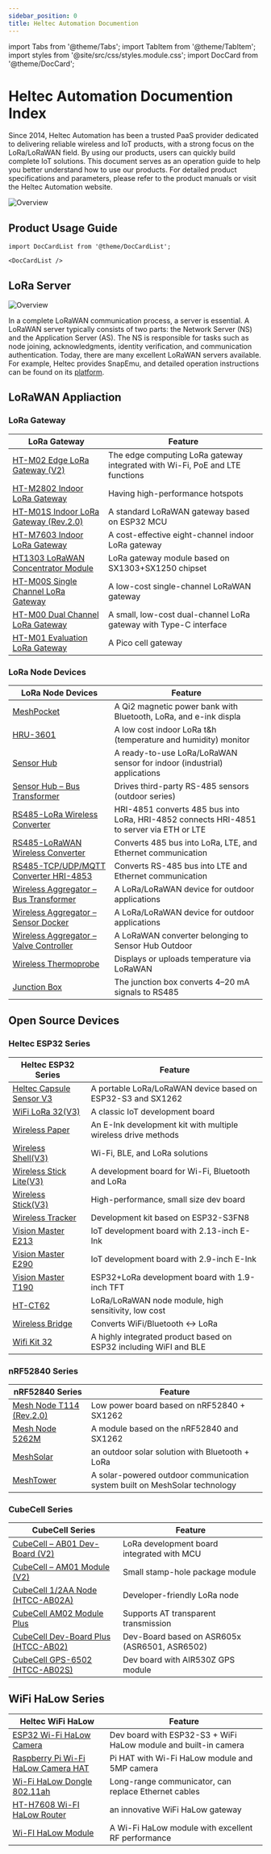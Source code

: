 ```yaml
---
sidebar_position: 0
title: Heltec Automation Documention
---
```


import Tabs from '@theme/Tabs';
import TabItem from '@theme/TabItem';
import styles from '@site/src/css/styles.module.css';
import DocCard from '@theme/DocCard';

# Heltec Automation Documention Index



Since 2014, Heltec Automation has been a trusted PaaS provider dedicated to delivering reliable wireless and IoT products, with a strong focus on the LoRa/LoRaWAN field. By using our products, users can quickly build complete IoT solutions. This document serves as an operation guide to help you better understand how to use our products. For detailed product specifications and parameters, please refer to the product manuals or visit the Heltec Automation website.


![Overview](/img/main-img/3.png)

## Product Usage Guide



```mdx-code-block
import DocCardList from '@theme/DocCardList';

<DocCardList />
```

## LoRa Server


![Overview](/img/main-img/4.png)

In a complete LoRaWAN communication process, a server is essential. A LoRaWAN server typically consists of two parts: the Network Server (NS) and the Application Server (AS). The NS is responsible for tasks such as node joining, acknowledgments, identity verification, and communication authentication. Today, there are many excellent LoRaWAN servers available. For example, Heltec provides SnapEmu, and detailed operation instructions can be found on its [platform](/docs/platforms).


## LoRaWAN Appliaction

### LoRa Gateway 
| LoRa Gateway                                                                 | Feature                                   |
| ------------------------------------------------------------------------------- | ----------------------------------------- |
| [HT-M02 Edge LoRa Gateway (V2)](/docs/devices/lorawan-application/lora-gateway/ht-m02_v2/)          | The edge computing LoRa gateway integrated with Wi-Fi, PoE and LTE functions |
| [HT-M2802 Indoor LoRa Gateway](/docs/devices/lorawan-application/lora-gateway/ht-m2802/)            | Having high-performance hotspots          |
| [HT-M01S Indoor LoRa Gateway (Rev.2.0)](/docs/devices/lorawan-application/lora-gateway/ht-m01s_v2/) | A standard LoRaWAN gateway based on ESP32 MCU |
| [HT-M7603 Indoor LoRa Gateway](/docs/devices/lorawan-application/lora-gateway/ht-m7603/)            | A cost-effective eight-channel indoor LoRa gateway |
| [HT1303 LoRaWAN Concentrator Module](/docs/devices/lorawan-application/lora-gateway/ht-1303/)       | LoRa gateway module based on SX1303+SX1250 chipset |
| [HT-M00S Single Channel LoRa Gateway](/docs/devices/lorawan-application/lora-gateway/ht-m00s/)      | A low-cost single-channel LoRaWAN gateway |
| [HT-M00 Dual Channel LoRa Gateway](/docs/devices/lorawan-application/lora-gateway/ht-m00/)          | A small, low-cost dual-channel LoRa gateway with Type-C interface |
| [HT-M01 Evaluation LoRa Gateway](/docs/devices/lorawan-application/lora-gateway/ht-m01/)            | A Pico cell gateway |

###  LoRa Node Devices   
|   LoRa Node Devices                                                             | Feature                                             |
| -------------------------------------------------------------------------------- | --------------------------------------------------- |
| [MeshPocket](/docs/devices/lorawan-application/lora-node-devices/meshpocket/)    | A Qi2 magnetic power bank with Bluetooth, LoRa, and e-ink displa |
| [HRU-3601](/docs/devices/lorawan-application/lora-node-devices/hru-3601/)                                 | A low cost indoor LoRa t&h (temperature and humidity) monitor |
| [Sensor Hub](/docs/devices/lorawan-application/lora-node-devices/hri-3621/)                             | A ready-to-use LoRa/LoRaWAN sensor for indoor (industrial) applications |
| [Sensor Hub – Bus Transformer](/docs/devices/lorawan-application/lora-node-devices/hri-3622/)  | Drives third-party RS-485 sensors (outdoor series)  |
| [RS485-LoRa Wireless Converter](/docs/devices/lorawan-application/lora-node-devices/hri-485x-rs-485/hri-4851/) | HRI-4851 converts 485 bus into LoRa, HRI-4852 connects HRI-4851 to server via ETH or LTE |
| [RS485-LoRaWAN Wireless Converter](/docs/devices/lorawan-application/lora-node-devices/hri-485x-rs-485/hri-4851-lorawan/) | Converts 485 bus into LoRa, LTE, and Ethernet communication |
| [RS485-TCP/UDP/MQTT Converter HRI-4853](/docs/devices/lorawan-application/lora-node-devices/hri-485x-rs-485/hri-4853/) | Converts RS-485 bus into LTE and Ethernet communication |
| [Wireless Aggregator – Bus Transformer](/docs/devices/lorawan-application/lora-node-devices/hri-3632/)    | A LoRa/LoRaWAN device for outdoor applications      |
| [Wireless Aggregator – Sensor Docker](/docs/devices/lorawan-application/lora-node-devices/hri-3631/)      | A LoRa/LoRaWAN device for outdoor applications      |
| [Wireless Aggregator – Valve Controller](/docs/devices/lorawan-application/lora-node-devices/hri-3633/)   | A LoRaWAN converter belonging to Sensor Hub Outdoor |
| [Wireless Thermoprobe](/docs/devices/lorawan-application/lora-node-devices/hru-1000/)         | Displays or uploads temperature via LoRaWAN         |
| [Junction Box](/docs/devices/lorawan-application/lora-node-devices/junction-box/) | The junction box converts 4–20 mA signals to RS485 |


## Open Source Devices

### Heltec ESP32 Series 
| Heltec ESP32 Series                                                                 | Feature                                  |
| -------------------------------------------------------------------------------- | ---------------------------------------- |
| [Heltec Capsule Sensor V3](/docs/devices/open-source-hardware/esp32-series/lora-32/capsule-sensor-v3/) | A portable LoRa/LoRaWAN device based on ESP32-S3 and SX1262 |
| [WiFi LoRa 32(V3)](/docs/devices/open-source-hardware/esp32-series/lora-32/wifi-lora-32-v3/)                  | A classic IoT development board          |
| [Wireless Paper](/devices/open-source-hardware/esp32-series/lora-32/wireless-paper/)                     | An E-Ink development kit with multiple wireless drive methods |
| [Wireless Shell(V3)](/docs/devices/open-source-hardware/esp32-series/lora-32/wireless-shell/)              | Wi-Fi, BLE, and LoRa solutions           |
| [Wireless Stick Lite(V3)](/docs/devices/open-source-hardware/esp32-series/lora-32/wireless-stick-lite/)    | A development board for Wi-Fi, Bluetooth and LoRa |
| [Wireless Stick(V3)](/docs/devices/open-source-hardware/esp32-series/lora-32/wireless-stick/)              | High-performance, small size dev board   |
| [Wireless Tracker](/docs/devices/open-source-hardware/esp32-series/lora-32/wireless-tracker/)                 | Development kit based on ESP32-S3FN8     |
| [Vision Master E213](/docs/devices/open-source-hardware/esp32-series/vision-master/vison-master-e213/)             | IoT development board with 2.13-inch E-Ink |
| [Vision Master E290](/docs/devices/open-source-hardware/esp32-series/vision-master/vison-master-e290/)             | IoT development board with 2.9-inch E-Ink |
| [Vision Master T190](/docs/devices/open-source-hardware/esp32-series/vision-master/vison-master-t190/)             | ESP32+LoRa development board with 1.9-inch TFT |
| [HT-CT62](/docs/devices/open-source-hardware/esp32-series/lora-32/wireless-min-shell-ht-ct62/)                                   | LoRa/LoRaWAN node module, high sensitivity, low cost |
| [Wireless Bridge](/docs/devices/open-source-hardware/esp32-series/lora-32/wireless-bridge/)                   | Converts WiFi/Bluetooth ↔ LoRa           |
| [Wifi Kit 32](/docs/devices/open-source-hardware/esp32-series/lora-32/wifi-kit-32/) | A highly integrated product based on ESP32 including WiFI and BLE |

### nRF52840 Series
| nRF52840 Series                                                               | Feature                                  |
| -------------------------------------------------------------------------------- | ---------------------------------------- |
| [Mesh Node T114 (Rev.2.0)](/docs/devices/open-source-hardware/nrf52840-series/mesh-node-t114/)           | Low power board based on nRF52840 + SX1262 |
| [Mesh Node 5262M](/docs/devices/open-source-hardware/nrf52840-series/mesh-node-5262m/) | A module based on the nRF52840 and SX1262 |
| [MeshSolar](/docs/devices/open-source-hardware/nrf52840-series/mesh-solar/) | an outdoor solar solution with Bluetooth + LoRa |
| [MeshTower](/docs/devices/open-source-hardware/nrf52840-series/mesh-tower/) | A solar-powered outdoor communication system built on MeshSolar technology |

### CubeCell Series
| CubeCell Series                                                               | Feature                                  |
| -------------------------------------------------------------------------------- | ---------------------------------------- |
| [CubeCell – AB01 Dev-Board (V2)](/docs/devices/open-source-hardware/cubecell-series/htcc_ab01/)       | LoRa development board integrated with MCU |
| [CubeCell – AM01 Module (V2)](/docs/devices/open-source-hardware/cubecell-series/htcc_am01/)          | Small stamp-hole package module          |
| [CubeCell 1/2AA Node (HTCC-AB02A)](/docs/devices/open-source-hardware/cubecell-series/htcc_ab02a/)       | Developer-friendly LoRa node             |
| [CubeCell AM02 Module Plus](/docs/devices/open-source-hardware/cubecell-series/htcc_am02/)               | Supports AT transparent transmission     |
| [CubeCell Dev-Board Plus (HTCC-AB02)](/docs/devices/open-source-hardware/cubecell-series/htcc_ab02/)     | Dev-Board based on ASR605x (ASR6501, ASR6502) |
| [CubeCell GPS-6502 (HTCC-AB02S)](/docs/devices/open-source-hardware/cubecell-series/htcc_ab02s/)         | Dev board with AIR530Z GPS module        |


## WiFi HaLow Series

| Heltec WiFi HaLow                                                                | Feature                                  |
| -------------------------------------------------------------------------------- | ---------------------------------------- |
| [ESP32 Wi-Fi HaLow Camera](/docs/devices/wifi-halow/ht-hc32/)                  | Dev board with ESP32-S3 + WiFi HaLow module and built-in camera |
| [Raspberry Pi Wi-Fi HaLow Camera HAT](/docs/devices/wifi-halow/ht-hr01/)       | Pi HAT with Wi-Fi HaLow module and 5MP camera |
| [Wi-Fi HaLow Dongle 802.11ah](/docs/devices/wifi-halow/ht-hd01/)               | Long-range communicator, can replace Ethernet cables |
| [HT-H7608 Wi-FI HaLow Router](/docs/devices/wifi-halow/ht-h7608/)              | an innovative WiFi HaLow gateway |
| [Wi-FI HaLow Module](/docs/devices/wifi-halow/ht-hc01/)                        | A Wi-Fi HaLow module with excellent RF performance |





